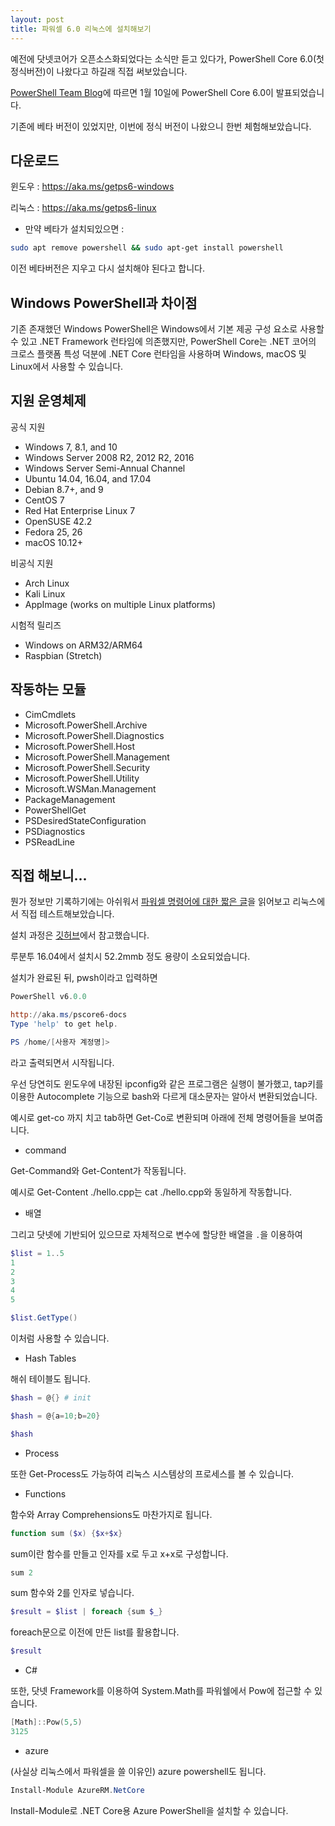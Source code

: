 ```yaml
---
layout: post
title: 파워셀 6.0 리눅스에 설치해보기
---
```


예전에 닷넷코어가 오픈소스화되었다는 소식만 듣고 있다가, PowerShell Core 6.0(첫 정식버전)이 나왔다고 하길래 직접 써보았습니다.

[PowerShell Team Blog](https://blogs.msdn.microsoft.com/powershell/2018/01/10/powershell-core-6-0-generally-available-ga-and-supported/)에 따르면 1월 10일에 PowerShell Core 6.0이 발표되었습니다.

기존에 베타 버전이 있었지만, 이번에 정식 버전이 나왔으니 한번 체험해보았습니다.

## 다운로드 

윈도우 : https://aka.ms/getps6-windows

리눅스 : https://aka.ms/getps6-linux

* 만약 베타가 설치되있으면 : 

```bash
sudo apt remove powershell && sudo apt-get install powershell
```

이전 베타버전은 지우고 다시 설치해야 된다고 합니다.

## Windows PowerShell과 차이점

기존 존재했던 Windows PowerShell은 Windows에서 기본 제공 구성 요소로 사용할 수 있고 .NET Framework 런타임에 의존했지만, PowerShell Core는 .NET 코어의 크로스 플랫폼 특성 덕분에 .NET Core 런타임을 사용하며 Windows, macOS 및 Linux에서 사용할 수 있습니다.

## 지원 운영체제

공식 지원

* Windows 7, 8.1, and 10
* Windows Server 2008 R2, 2012 R2, 2016
* Windows Server Semi-Annual Channel
* Ubuntu 14.04, 16.04, and 17.04
* Debian 8.7+, and 9
* CentOS 7
* Red Hat Enterprise Linux 7
* OpenSUSE 42.2
* Fedora 25, 26
* macOS 10.12+

비공식 지원

* Arch Linux
* Kali Linux
* AppImage (works on multiple Linux platforms)

시험적 릴리즈

* Windows on ARM32/ARM64
* Raspbian (Stretch)

## 작동하는 모듈 

* CimCmdlets
* Microsoft.PowerShell.Archive
* Microsoft.PowerShell.Diagnostics
* Microsoft.PowerShell.Host
* Microsoft.PowerShell.Management
* Microsoft.PowerShell.Security
* Microsoft.PowerShell.Utility
* Microsoft.WSMan.Management
* PackageManagement
* PowerShellGet
* PSDesiredStateConfiguration
* PSDiagnostics
* PSReadLine

## 직접 해보니...

뭔가 정보만 기록하기에는 아쉬워서 [파워셀 명령어에 대한 짧은 글](http://radar.oreilly.com/2013/06/powershell-command-line-introduction.html)을 읽어보고 리눅스에서 직접 테스트해보았습니다.

설치 과정은 [깃허브](https://github.com/PowerShell/PowerShell/blob/master/docs/installation/linux.md#ubuntu-1604)에서 참고했습니다.

루분투 16.04에서 설치시 52.2mmb 정도 용량이 소요되었습니다.

설치가 완료된 뒤, pwsh이라고 입력하면
```PowerShell
PowerShell v6.0.0

http://aka.ms/pscore6-docs
Type 'help' to get help.

PS /home/[사용자 계정명]>
```

라고 출력되면서 시작됩니다.

우선 당연히도 윈도우에 내장된 ipconfig와 같은 프로그램은 실행이 불가했고, tap키를 이용한 Autocomplete 기능으로 bash와 다르게 대소문자는 알아서 변환되었습니다.

예시로 get-co 까지 치고 tab하면 Get-Co로 변환되며 아래에 전체 명령어들을 보여줍니다.

* command

Get-Command와 Get-Content가 작동됩니다.

예시로 Get-Content ./hello.cpp는 cat ./hello.cpp와 동일하게 작동합니다.

* 배열

그리고 닷넷에 기반되어 있으므로 자체적으로 변수에 할당한 배열을 ```.```을 이용하여

```powerShell
$list = 1..5
1
2
3
4
5
```

```PowerShell
$list.GetType()
```

이처럼 사용할 수 있습니다.

* Hash Tables

해쉬 테이블도 됩니다.

```PowerShell
$hash = @{} # init
```

```PowerShell
$hash = @{a=10;b=20}
```

```PowerShell
$hash
```

* Process

또한 Get-Process도 가능하여 리눅스 시스템상의 프로세스를 볼 수 있습니다.

* Functions

함수와 Array Comprehensions도 마찬가지로 됩니다.

```PowerShell
function sum ($x) {$x+$x}
```

sum이란 함수를 만들고 인자를 x로 두고 x+x로 구성합니다.

```PowerShell
sum 2
```
sum 함수와 2를 인자로 넣습니다.

```PowerShell
$result = $list | foreach {sum $_}
```

foreach문으로 이전에 만든 list를 활용합니다.

```PowerShell
$result
```

* C#

또한, 닷넷 Framework를 이용하여 System.Math를 파워쉘에서 Pow에 접근할 수 있습니다.

```PowerShell
[Math]::Pow(5,5)
3125
```

* azure

(사실상 리눅스에서 파워셀을 쓸 이유인) azure powershell도 됩니다.

```PowerShell
Install-Module AzureRM.NetCore
```

Install-Module로 .NET Core용 Azure PowerShell을 설치할 수 있습니다.